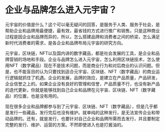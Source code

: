 # 企业与品牌怎么进入元宇宙？

元宇宙的价值是什么？这个可以毫无疑问的回答，是服务于人类、服务于社会，是帮助企业和品牌用最便捷，最有效，最省钱的方式进行推广和销售。只是这种商业过程是因企业和品牌而异的，所以，怎么搭建品牌和消费者之间的桥梁，怎么满足新时代消费者的需求，是各企业和品牌布局元宇宙的研究方向。

元宇宙，区块链，NFT以及国内讲的数字藏品，都是社会发展的工具，是企业和品牌营销的场地和手段。企业与品牌怎么进入元宇宙，怎么利用区块链技术，怎么使用NFT（数字藏品）现在不是技术问题，而是商业行为和对后商业的认识问题。但是，也不能盲目的认为只要找到适合元宇宙、区块链、NFT（数字藏品）的商业运行逻辑就抓住了机遇。企业的发展，品牌的效应，是建立在产品质量，产品研发，企业信誉之上的。如果企业没有良好的管理和信誉，产品质量不行，也没有新产品的迭代更新，你就是能够找到自己企业和品牌在元宇宙、区块链、NFT（数字藏品）的位置，也是没有用的。

现在很多企业和品牌都参与到了元宇宙、区块链、NFT（数字藏品），但是几乎都是发行一些藏品，发行完后也没有维护。就单纯的这种发行，是无法宣传企业和带动品牌的。还有，就是发行，也要针对自己企业和品牌所需而去发行，并且要制定完整的发行、维护、运营的方案。不然即使进入也是打酱油的。